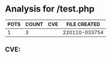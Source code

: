 # Analysis for /test.php
| POTS | COUNT | CVE | FILE CREATED |
|---|---|---|---|
| 1 | 3 | | 220110-033754 |

## CVE: 